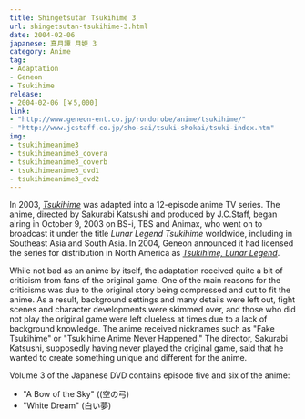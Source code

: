 ```yaml
---
title: Shingetsutan Tsukihime 3
url: shingetsutan-tsukihime-3.html
date: 2004-02-06
japanese: 真月譚 月姫 3
category: Anime
tag:
- Adaptation
- Geneon
- Tsukihime
release:
- 2004-02-06 [￥5,000]
link:
- "http://www.geneon-ent.co.jp/rondorobe/anime/tsukihime/"
- "http://www.jcstaff.co.jp/sho-sai/tsuki-shokai/tsuki-index.htm"
img:
- tsukihimeanime3
- tsukihimeanime3_covera
- tsukihimeanime3_coverb
- tsukihimeanime3_dvd1
- tsukihimeanime3_dvd2
---
```


In 2003, [*Tsukihime*](tsukihime.html) was adapted into a 12-episode anime TV series. The anime, directed by Sakurabi Katsushi and produced by J.C.Staff, began airing in October 9, 2003 on BS-i, TBS and Animax, who went on to broadcast it under the title *Lunar Legend Tsukihime* worldwide, including in Southeast Asia and South Asia. In 2004, Geneon announced it had licensed the series for distribution in North America as [*Tsukihime, Lunar Legend*](lunar-legend-tsukihime-3-nocturnal-fate.html).

While not bad as an anime by itself, the adaptation received quite a bit of criticism from fans of the original game. One of the main reasons for the criticisms was due to the original story being compressed and cut to fit the anime. As a result, background settings and many details were left out, fight scenes and character developments were skimmed over, and those who did not play the original game were left clueless at times due to a lack of background knowledge. The anime received nicknames such as "Fake Tsukihime" or "Tsukihime Anime Never Happened." The director, Sakurabi Katsushi, supposedly having never played the original game, said that he wanted to create something unique and different for the anime.

Volume 3 of the Japanese DVD contains episode five and six of the anime:
- "A Bow of the Sky" ((空の弓)
- "White Dream" (白い夢)